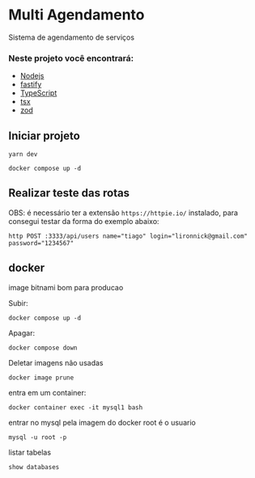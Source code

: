 # Multi Agendamento

Sistema de agendamento de serviços

### Neste projeto você encontrará:

- [Nodejs](https://nodejs.org/en)
- [fastify](https://fastify.dev/)
- [TypeScript](https://www.typescriptlang.org/)
- [tsx](https://www.npmjs.com/package/tsx)
- [zod](https://zod.dev/)

## Iniciar projeto

```CMD
yarn dev
```

```CMD
docker compose up -d
```

## Realizar teste das rotas

OBS: é necessário ter a extensão `https://httpie.io/` instalado, para consegui testar da forma do exemplo abaixo:

```CMD
http POST :3333/api/users name="tiago" login="lironnick@gmail.com" password="1234567"
```

## docker

image bitnami bom para producao

Subir:

```CMD
docker compose up -d
```

Apagar:

```CMD
docker compose down
```

Deletar imagens não usadas

```CMD
docker image prune
```

entra em um container:

```CMD
docker container exec -it mysql1 bash
```

entrar no mysql pela imagem do docker root é o usuario

```CMD
mysql -u root -p
```

listar tabelas

```CMD
show databases
```

